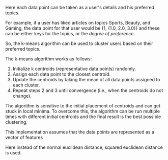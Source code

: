 Here each data point can be taken as a user's details and his preferred topics.

For example, if a user has liked articles on topics Sports, Beauty, and Gaming, the data point for that user
would be {1, {1.0, 2.0, 3.0}} and these can be either keys for the topics, or the *degree of preference*.

So, the k-means algorithm can be used to cluster users based on their preferred topics.

The k-means algorithm works as follows:

1. Initialize k centroids (representative data points) randomly.
2. Assign each data point to the closest centroid.
3. Update the centroids by taking the mean of all data points assigned to each cluster.
4. Repeat steps 2 and 3 until convergence (i.e., when the centroids do not change).

The algorithm is sensitive to the initial placement of centroids and can get stuck in local minima.
To overcome this, the algorithm can be run multiple times with different initial centroids and
the final result is the best possible clustering.

This implementation assumes that the data points are represented as a vector of features

Here instead of the normal euclidean distance, squared euclidean distance is used.